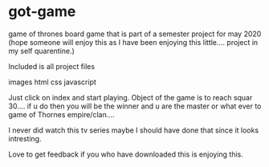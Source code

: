 # got-game
game of thrones board game that is part of a semester project for may 2020 (hope someone will enjoy this as I have been enjoying this little.... project in my self quarentine.)

Included is all project files

images
html
css
javascript 

Just click on index and start playing. Object of the game is to reach squar 30.... if u do then you will be the winner and u are the master or what ever to game of Thornes empire/clan....

I never did watch this tv series maybe I should have done that since it looks intresting.

Love to get feedback if you who have downloaded this is enjoying this.



  
